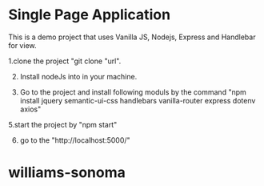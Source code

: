 # Single Page Application

This is a demo project that uses Vanilla JS, Nodejs, Express and Handlebar for view.

1.clone the project "git clone "url".

2. Install nodeJs into in your machine.

3. Go to the project and install following moduls by the command "npm install jquery semantic-ui-css handlebars vanilla-router express dotenv axios"

5.start the project by "npm start"

6. go to the "http://localhost:5000/"



# williams-sonoma
